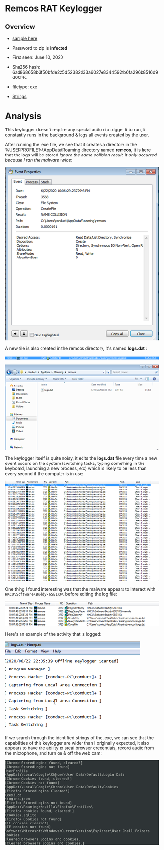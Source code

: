 # Remcos RAT Keylogger

## Overview
* [sample here](https://bazaar.abuse.ch/sample/6ad868658b3f50bfde225d52382d33a6027e8344592fb6fa296b8516d9d00f4c/) 

* Password to zip is **infected**

* First seen: June 10, 2020

* Sha256 hash: 6ad868658b3f50bfde225d52382d33a6027e8344592fb6fa296b8516d9d00f4c

* filetype: exe

* [Strings](https://pastebin.com/raw/vr15q8rZ)


# Analysis

This keylogger doesn't require any special action to trigger it to run, it constantly runs in the background & logs all events created by the user.

After running the .exe file, we see that it creates a directory in the %USERPROFILE%\AppData\Roaming directory named **remcos**, it is here that the logs will be stored *Ignore the name collision result, it only occurred because I ran the malware twice*:
 
![](/pic-set2/img1.png)

A new file is also created in the remcos directory, it's named **logs.dat** :

![](/pic-set2/img2.png)

![](/pic-set2/img3.png)

The keylogger itself is quite noisy, it edits the **logs.dat** file every time a new event occurs on the system (switching tasks, typing something in the keyboard, launching a new process, etc) which is likely to be less than every second if the computer is in use:

![](/pic-set2/img4.png)

One thing I found interesting was that the malware appears to interact with `HKCU\Software\Buddy-6SE1KQ\` before editing the log file:

![](/pic-set2/img5.png)

Here's an example of the activity that is logged:

![](/pic-set2/img6.png)

If we search through the identified strings of the .exe, we can see that the capabilities of this keylogger are wider than I originally expected, it also appears to have the ability to steal browser credentials, record audio from the microphone, and turn on & off the web cam:

![](/pic-set2/img7.png)
